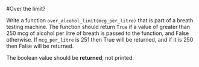 #Over the limit?

Write a function `over_alcohol_limit(mcg_per_litre)` that is part of a 
breath testing machine. The function should return `True` if a value of 
greater than 250 mcg of alcohol per litre of breath is passed to the function,
 and False otherwise. If `mcg_per_litre` is 251 then True will be returned, 
 and if it is 250 then False will be returned.
 
 The boolean value should be **returned**, not printed. 
